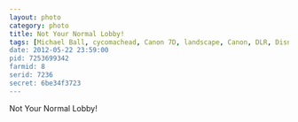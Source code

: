 ```yaml
---
layout: photo
category: photo
title: Not Your Normal Lobby!
tags: [Michael Ball, cycomachead, Canon 7D, landscape, Canon, DLR, Disneyland, Hollywood Tower Hotel, Tower of Terror, Disney's California Adventure, DCA, ToT, lobby, hotel, CA, California Adventure, Hollywood, HDR, HDRi, EF-S 10-22, Twilight Zone, Disney, Disneyland Resort, Anaheim, CA]
date: 2012-05-22 23:59:00
pid: 7253699342
farmid: 8
serid: 7236
secret: 6be34f3723
---
```


Not Your Normal Lobby!

